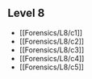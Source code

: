 ## Level 8
- [[Forensics/L8/c1]]
- [[Forensics/L8/c2]]
- [[Forensics/L8/c3]]
- [[Forensics/L8/c4]]
- [[Forensics/L8/c5]]